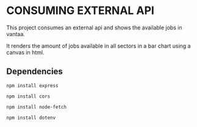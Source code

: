 # CONSUMING EXTERNAL API 
This project consumes an external api and shows the available jobs in vantaa.

It renders the amount of jobs available in all sectors in a bar chart using a canvas in html.

## Dependencies

```shell
npm install express
```

```shell
npm install cors
```

```shell
npm install node-fetch
```

```shell
npm install dotenv
```

